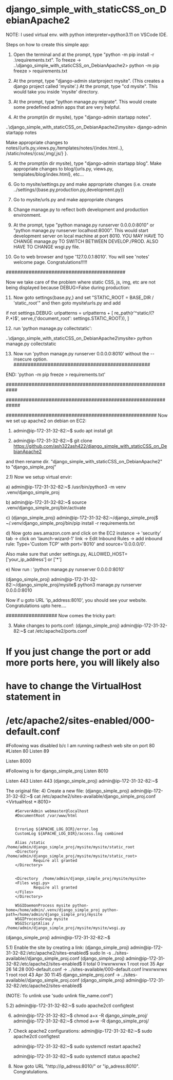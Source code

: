 # django_simple_with_staticCSS_on_DebianApache2
 
NOTE: I used virtual env. with python interpreter=python3.11 on VSCode IDE.

Steps on how to create this simple app:
1) Open  the terminal and at the prompt, type "python -m pip install -r .\requirements.txt".
 To freeze -> ..\django_simple_with_staticCSS_on_DebianApache2> python -m pip freeze > requirements.txt

2) At the prompt, type "django-admin startproject mysite". (This creates a django project called 'mysite'.) At the prompt, type "cd mysite". This would take you inside 'mysite' directory.

3) At the prompt, type "python manage.py migrate". This would create some predefined admin apps that are very helpful.

4) At the prompt(in dir mysite), type "django-admin startapp notes".

..\django_simple_with_staticCSS_on_DebianApache2\mysite> django-admin startapp notes

 Make appropriate changes to notes/{urls.py,views.py,/templates/notes/{index.html..}, /static/notes/{css/,img/,js/} }. 

5) At the prompt(in dir mysite), type "django-admin startapp blog".
    Make appropriate changes to blog/{urls.py, views.py, templates/blog/index.html}, etc...

6)  Go to mysite/settings.py and make appropriate changes (i.e. create ../settings/{base.py,production.py,development.py})

7)  Go to mysite/urls.py and make appropriate changes

8) Change manage.py to reflect both development and production environment.

9)  At the prompt, type "python manage.py runserver 0.0.0.0:8010" or "python manage.py runserver localhost:8000". This would start development server on local machine at port 8010. YOU MAY HAVE TO CHANGE manage.py TO SWITCH BETWEEN DEVELOP./PROD. ALSO HAVE TO
  CHANGE wsgi.py file.
 
10) Go to web browser and type '127.0.0.1:8010'. You will see 'notes' welcome page. Congratulations!!!!!

##########################################

Now we take care of the problem where static CSS, js, img, etc are not being displayed because DEBUG=False during production:

11) Now goto settings\{base.py,} and set "STATIC_ROOT = BASE_DIR / 'static_root'" and then goto mysite\urls.py and add

if not settings.DEBUG:
  urlpatterns = urlpatterns + [
    re_path(r'^static/(?P<path>.*)$', serve,{'document_root': settings.STATIC_ROOT}),
  ]


12) run 'python manage.py collectstatic':

..\django_simple_with_staticCSS_on_DebianApache2\mysite> python manage.py collectstatic

13) Now run 'python manage.py runserver 0.0.0.0:8010'  without the --insecure option.
################################################

END: 'python -m pip freeze > requirements.txt'

############################################################

#############################################################

#####################################################
Now we set up apache2 on debian on EC2:

1) admin@ip-172-31-32-82:~$ sudo apt install git
   
2) admin@ip-172-31-32-82:~$ git clone https://github.com/ash322ash422/django_simple_with_staticCSS_on_DebianApache2
  
 and then rename dir. "django_simple_with_staticCSS_on_DebianApache2" to "django_simple_proj"

2.1) Now we setup virtual envir:

a) admin@ip-172-31-32-82:~$ /usr/bin/python3 -m venv .venv/django_simple_proj

b) admin@ip-172-31-32-82:~$ source .venv/django_simple_proj/bin/activate

c) (django_simple_proj) admin@ip-172-31-32-82:~/django_simple_proj$ ~/.venv/django_simple_proj/bin/pip install -r requirements.txt

d) Now goto aws.amazon.com and click on the EC2 instance -> 'security' tab -> click on 'launch-wizard-1' link -> Edit Inbound Rules -> add inbound rule: Type='Custom TCP' with port='8010' 
   and source='0.0.0.0/0'. 
   
   Also make sure that under settings.py, ALLOWED_HOST=['your_ip_address'] or ['*']

e) Now run : 'python manage.py runserver 0.0.0.0:8010'

(django_simple_proj) admin@ip-172-31-32-82:~/django_simple_proj/mysite$ python3 manage.py runserver 0.0.0.0:8010

Now if u goto URL 'ip_address:8010', you should see your website.
 Congratulations upto here....

##################
Now comes the tricky part:

3) Make changes to ports.conf:
(django_simple_proj) admin@ip-172-31-32-82:~$ cat /etc/apache2/ports.conf
# If you just change the port or add more ports here, you will likely also
# have to change the VirtualHost statement in
# /etc/apache2/sites-enabled/000-default.conf

#Following was disabled b/c I am running radhesh web site on port 80
#Listen 80
Listen 89

Listen 8000

#Following is for django_simple_proj
Listen 8010

<IfModule ssl_module>
        Listen 443
</IfModule>

<IfModule mod_gnutls.c>
        Listen 443
</IfModule>
(django_simple_proj) admin@ip-172-31-32-82:~$


The original file:
4) Create a new file:
 (django_simple_proj) admin@ip-172-31-32-82:~$ cat /etc/apache2/sites-available/django_simple_proj.conf                                                   <VirtualHost *:8010>

        #ServerAdmin webmaster@localhost
        #DocumentRoot /var/www/html


        ErrorLog ${APACHE_LOG_DIR}/error.log
        CustomLog ${APACHE_LOG_DIR}/access.log combined

        Alias /static /home/admin/django_simple_proj/mysite/mysite/static_root
        <Directory /home/admin/django_simple_proj/mysite/mysite/static_root>
                Require all granted
        </Directory>


        <Directory  /home/admin/django_simple_proj/mysite/mysite>
        <Files wsgi.py>
                Require all granted
        </Files>
        </Directory>

        WSGIDaemonProcess mysite python-home=/home/admin/.venv/django_simple_proj python-path=/home/admin/django_simple_proj/mysite
        WSGIProcessGroup mysite
        WSGIScriptAlias / /home/admin/django_simple_proj/mysite/mysite/wsgi.py


</VirtualHost>
(django_simple_proj) admin@ip-172-31-32-82:~$

5.1) Enable the site by creating a link:
(django_simple_proj) admin@ip-172-31-32-82:/etc/apache2/sites-enabled$ sudo ln -s ../sites-available//django_simple_proj.conf
(django_simple_proj) admin@ip-172-31-32-82:/etc/apache2/sites-enabled$ ll
total 0
lrwxrwxrwx 1 root root 35 Apr 26 14:28 000-default.conf -> ../sites-available/000-default.conf
lrwxrwxrwx 1 root root 43 Apr 30 11:45 django_simple_proj.conf -> ../sites-available//django_simple_proj.conf
(django_simple_proj) admin@ip-172-31-32-82:/etc/apache2/sites-enabled$

(NOTE: To unlink use 'sudo unlink file_name.conf')

5.2) admin@ip-172-31-32-82:~$ sudo apache2ctl configtest



6) admin@ip-172-31-32-82:~$ chmod a+x -R django_simple_proj/
   admin@ip-172-31-32-82:~$ chmod a+w -R django_simple_proj/

7) Check apache2 configurations:
 admin@ip-172-31-32-82:~$ sudo apache2ctl configtest
     
     admin@ip-172-31-32-82:~$ sudo systemctl restart apache2

     admin@ip-172-31-32-82:~$ sudo systemctl status apache2


9) Now goto URL "http://ip_adress:8010/" or "ip_adress:8010". Congratulations.